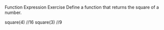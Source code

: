 Function Expression Exercise
Define a function that returns the square of a number. 

square(4) //16
square(3) //9
